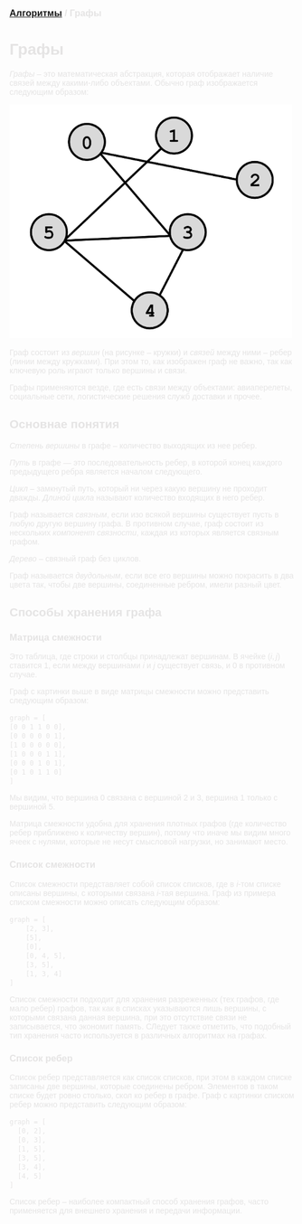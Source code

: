 <script type="text/javascript" id="MathJax-script" async
  src="https://cdn.jsdelivr.net/npm/mathjax@3/es5/tex-mml-chtml.js">
</script>

<script>
  MathJax = {
    tex: {
      inlineMath: [['$', '$']]
    }
  };
</script>

<span style="color: #E5E4E4; font-family: Helvetica;">

### [Алгоритмы](README.md) / Графы

# **Графы**

*Графы* – это математическая абстракция, которая отображает наличие связей между какими-либо объектами. Обычно граф изображается следующим образом:

<img src="assets/graph.png" alt="Queue" width="500"/>

Граф состоит из *вершин* (на рисунке – кружки) и *связей* между ними – ребер (линии между кружками). При этом то, как изображен граф не важно, так как ключевую роль играют только вершины и связи. 

Графы применяются везде, где есть связи между объектами: авиаперелеты, социальные сети, логистические решения служб доставки и прочее.

## Основнае понятия

*Степень вершины* в графе – количество выходящих из нее ребер.

*Путь* в графе — это последовательность ребер, в которой конец каждого предыдущего ребра является началом следующего.

*Цикл* – замкнутый путь, который ни через какую вершину не проходит дважды. *Длиной цикла* называют количество входящих в него ребер.

Граф называется *связным*, если изо всякой вершины существует пусть в любую другую вершину графа. В противном случае, граф состоит из нескольких *компонент связности*, каждая из которых является связным графом.

*Дерево* – связный граф без циклов.

Граф называется *двудольным*, если все его вершины можно покрасить в два цвета так, чтобы две вершины, соединенные ребром, имели разный цвет.

## **Способы хранения графа**

### **Матрица смежности**

Это таблица, где строки и столбцы принадлежат вершинам. В ячейке $(i, j)$ ставится $1$, если между вершинами $i$ и $j$ существует связь, и $0$ в противном случае.

Граф с картинки выше в виде матрицы смежности можно представить следующим образом:

    graph = [
    [0 0 1 1 0 0],
    [0 0 0 0 0 1], 
    [1 0 0 0 0 0],
    [1 0 0 0 1 1],
    [0 0 0 1 0 1],
    [0 1 0 1 1 0]
    ]

Мы видим, что вершина $0$ связана с вершиной $2$ и $3$, вершина $1$ только с вершиной $5$.

Матрица смежности удобна для хранения плотных графов (где количество ребер приближено к количеству вершин), потому что иначе мы видим много ячеек с нулями, которые не несут смысловой нагрузки, но занимают место.

### **Список смежности**

Список смежности представляет собой список списков, где в $i$-том списке описаны вершины, с которыми связана $i$-тая вершина. Граф из примера списком смежности можно описать следующим образом:

    graph = [
        [2, 3],
        [5],
        [0],
        [0, 4, 5],
        [3, 5],
        [1, 3, 4]
    ]

Список смежности подходит для хранения разреженных (тех графов, где мало ребер) графов, так как в списках указываются лишь вершины, с которыми связана данная вершина, при это отсутствие связи не записывается, что экономит память. СЛедует также отметить, что подобный тип хранения часто используется в различных алгоритмах на графах.

### Список ребер

Список ребер представляется как список списков, при этом в каждом списке записаны две вершины, которые соединены ребром. Элементов в таком списке будет ровно столько, скол ко ребер в графе. Граф с картинки списком ребер можно представить следующим образом:

    graph = [
      [0, 2],
      [0, 3],
      [1, 5],
      [3, 5],
      [3, 4],
      [4, 5]
    ]

Список ребер – наиболее компактный способ хранения графов, часто применяется для внешнего хранения и передачи информации.

